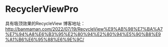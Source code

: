 # RecyclerViewPro
具有吸顶效果的RecycleView
博客地址：http://banmaman.com/2022/07/19/RecycleView%E9%AB%98%E7%BA%A7%E7%94%A8%E6%B3%95%E2%80%94%E2%80%94%E5%90%B8%E9%A1%B6%E6%95%88%E6%9E%9C/
